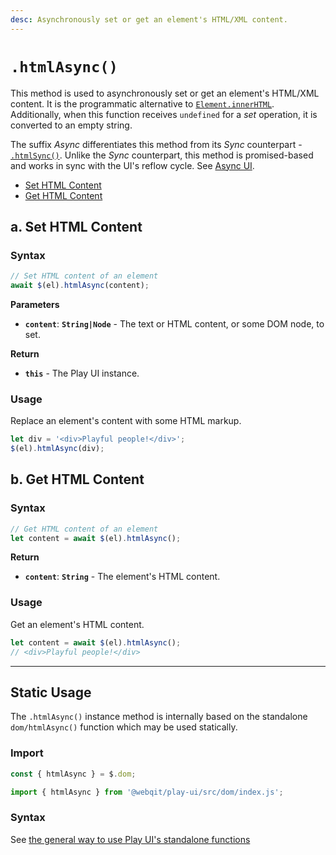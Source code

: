```yaml
---
desc: Asynchronously set or get an element's HTML/XML content.
---
```

# `.htmlAsync()`

This method is used to asynchronously set or get an element's HTML/XML content. It is the programmatic alternative to [`Element.innerHTML`](https://developer.mozilla.org/en-US/docs/Web/API/Element/innerHTML). Additionally, when this function receives `undefined` for a *set* operation, it is converted to an empty string.

The suffix *Async* differentiates this method from its *Sync* counterpart - [`.htmlSync()`](../htmlsync). Unlike the *Sync* counterpart, this method is promised-based and works in sync with the UI's reflow cycle. See [Async UI](../../overview#meet-async-ui).

+ [Set HTML Content](#a-set-html-content)
+ [Get HTML Content](#b-get-html-content)

## a. Set HTML Content

### Syntax

```js
// Set HTML content of an element
await $(el).htmlAsync(content);
```

**Parameters**

+ **`content`**: **`String|Node`** - The text or HTML content, or some DOM node, to set.

**Return**

+ **`this`** - The Play UI instance.

### Usage

Replace an element's content with some HTML markup.

```js
let div = '<div>Playful people!</div>';
$(el).htmlAsync(div);
```

## b. Get HTML Content

### Syntax

```js
// Get HTML content of an element
let content = await $(el).htmlAsync();
```

**Return**

+ **`content`**: **`String`** - The element's HTML content.

### Usage

Get an element's HTML content.

```js
let content = await $(el).htmlAsync();
// <div>Playful people!</div>
```

------

## Static Usage

The `.htmlAsync()` instance method is internally based on the standalone `dom/htmlAsync()` function which may be used statically.

### Import

```js
const { htmlAsync } = $.dom;
```
```js
import { htmlAsync } from '@webqit/play-ui/src/dom/index.js';
```

### Syntax

See [the general way to use Play UI's standalone functions](../../../overview#use-as-descrete-utilities)
